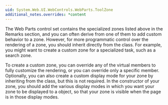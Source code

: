 ```yaml
---
uid: System.Web.UI.WebControls.WebParts.ToolZone
additional_notes.overrides: *content
---
```


<p>The Web Parts control set contains the specialized zones listed above in the Remarks section, and you can often derive from one of them to add custom behavior to a zone. However, for more programmatic control over the rendering of a zone, you should inherit directly from the <xref href="System.Web.UI.WebControls.WebParts.ToolZone"></xref> class. For example, you might want to create a custom zone for a specialized task, such as a search zone.  
  
 To create a custom zone, you can override any of the virtual <xref href="System.Web.UI.WebControls.WebParts.ToolZone"></xref> members to fully customize the rendering, or you can override only a specific member. Optionally, you can also create a custom display mode for your zone by inheriting from the <xref href="System.Web.UI.WebControls.WebParts.WebPartDisplayMode"></xref> class, but this is not required. In the constructor of your zone, you should add the various display modes in which you want your zone to be displayed to a <xref href="System.Web.UI.WebControls.WebParts.WebPartDisplayModeCollection"></xref> object, so that your zone is visible when the page is in those display modes.</p>


